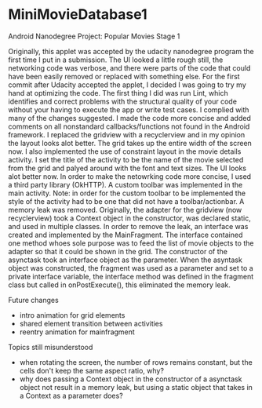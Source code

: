 # MiniMovieDatabase1
Android Nanodegree Project: Popular Movies Stage 1

Originally, this applet was accepted by the udacity nanodegree program the first time I put in a submission. The UI looked a little rough 
still, the networking code was verbose, and there were parts of the code that could have been easily removed or replaced with something 
else. For the first commit after Udacity accepted the applet, I decided I was going to try my hand at optimizing the code. The first thing
I did was run Lint, which identifies and correct problems with the structural quality of your code without your having to execute the app 
or write test cases. I complied with many of the changes suggested. I made the code more concise and added comments on all nonstandard 
callbacks/functions not found in the Android framework. I replaced the gridview with a recyclerview and in my opinion the layout looks alot 
better. The grid takes up the entire width of the screen now. I also implemented the use of constraint layout in the movie details activity.
I set the title of the activity to be the name of the movie selected from the grid and palyed around with the font and text sizes. The UI
looks alot better now. In order to make the netowrking code more concise, I used a third party library (OkHTTP). A custom toolbar was 
implemented in the main activity. Note: in order for the custom toolbar to be implemented the style of the activity had to be one that
did not have a toolbar/actionbar. A memory leak was removed. Originally, the adapter for the gridview (now recyclerview) took a Context 
object in the constructor, was declared static, and used in multiple classes. In order to remove the leak, an interface was created 
and implemented by the MainFragment. The interface contained one method whoes sole purpose was to feed the list of movie objects to the 
adapter so that it could be shown in the grid. The constructor of the asynctask took an interface object as the parameter. When the 
asyntask object was constructed, the fragment was used as a parameter and set to a private interface variable, the interface method
was defined in the fragment class but called in onPostExecute(), this eliminated the memory leak.

Future changes
- intro animation for grid elements
- shared element transition between activities
- reentry animation for mainfragment

Topics still misunderstood
- when rotating the screen, the number of rows remains constant, but the cells don't keep the same aspect ratio, why?
- why does passing a Context object in the constructor of a asynctask object not result in a memory leak, but using a static object
that takes in a Context as a parameter does? 
